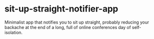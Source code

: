 # sit-up-straight-notifier-app
Minimalist app that notifies you to sit up straight, probably reducing your backache at the end of a long, full of online conferences day of self-isolation.
